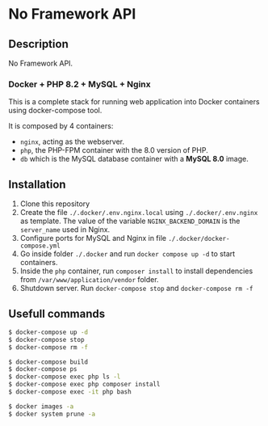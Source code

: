# No Framework API

## Description

No Framework API.

### Docker + PHP 8.2 + MySQL + Nginx

This is a complete stack for running web application into Docker containers using docker-compose tool.

It is composed by 4 containers:
- `nginx`, acting as the webserver.
- `php`, the PHP-FPM container with the 8.0 version of PHP.
- `db` which is the MySQL database container with a **MySQL 8.0** image.

## Installation

1. Clone this repository
2. Create the file `./.docker/.env.nginx.local` using `./.docker/.env.nginx` as template. The value of the variable `NGINX_BACKEND_DOMAIN` is the `server_name` used in Nginx.
3. Configure ports for MySQL and Nginx in file `./.docker/docker-compose.yml`
4. Go inside folder `./.docker` and run `docker compose up -d` to start containers.
5. Inside the `php` container, run `composer install` to install dependencies from `/var/www/application/vendor` folder.
6. Shutdown server. Run `docker-compose stop` and `docker-compose rm -f`

## Usefull commands

```sh
$ docker-compose up -d
$ docker-compose stop
$ docker-compose rm -f
```
```sh
$ docker-compose build
$ docker-compose ps
$ docker-compose exec php ls -l
$ docker-compose exec php composer install
$ docker-compose exec -it php bash
```
```sh
$ docker images -a
$ docker system prune -a
```

